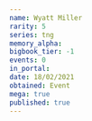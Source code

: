 ```yaml
---
name: Wyatt Miller
rarity: 5
series: tng
memory_alpha:
bigbook_tier: -1
events: 0
in_portal:
date: 18/02/2021
obtained: Event
mega: true
published: true
---
```



